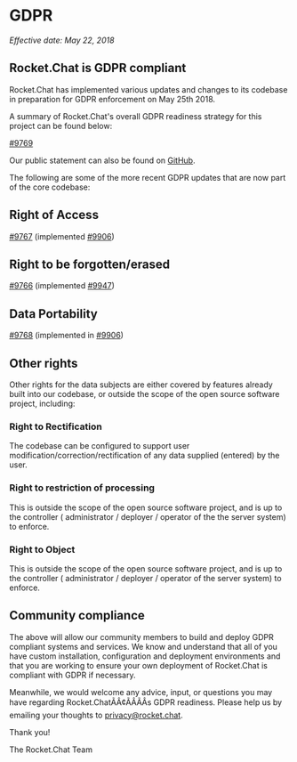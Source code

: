 # GDPR

_Effective date: May 22, 2018_

## Rocket.Chat is GDPR compliant

Rocket.Chat has implemented various updates and changes to its codebase in preparation for GDPR enforcement on May 25th 2018.

A summary of Rocket.Chat's overall GDPR readiness strategy for this project can be found below:

[\#9769](https://github.com/RocketChat/Rocket.Chat/issues/9769)

Our public statement can also be found on [GitHub](https://github.com/RocketChat/Rocket.Chat/issues/10823).

The following are some of the more recent GDPR updates that are now part of the core codebase:

## Right of Access

[\#9767](https://github.com/RocketChat/Rocket.Chat/issues/9767) \(implemented [\#9906](https://github.com/RocketChat/Rocket.Chat/pull/9906)\)

## Right to be forgotten/erased

[\#9766](https://github.com/RocketChat/Rocket.Chat/issues/9766) \(implemented [\#9947](https://github.com/RocketChat/Rocket.Chat/pull/9947)\)

## Data Portability

[\#9768](https://github.com/RocketChat/Rocket.Chat/issues/9768) \(implemented in [\#9906](https://github.com/RocketChat/Rocket.Chat/pull/9906)\)

## Other rights

Other rights for the data subjects are either covered by features already built into our codebase, or outside the scope of the open source software project, including:

### Right to Rectification

The codebase can be configured to support user modification/correction/rectification of any data supplied \(entered\) by the user.

### Right to restriction of processing

This is outside the scope of the open source software project, and is up to the controller \( administrator / deployer / operator of the the server system\) to enforce.

### Right to Object

This is outside the scope of the open source software project, and is up to the controller \( administrator / deployer / operator of the server system\) to enforce.

## Community compliance

The above will allow our community members to build and deploy GDPR compliant systems and services. We know and understand that all of you have custom installation, configuration and deployment environments and that you are working to ensure your own deployment of Rocket.Chat is compliant with GDPR if necessary.

Meanwhile, we would welcome any advice, input, or questions you may have regarding Rocket.ChatÃÂ¢ÃÂÃÂs GDPR readiness. Please help us by emailing your thoughts to privacy@rocket.chat.

Thank you!

The Rocket.Chat Team

